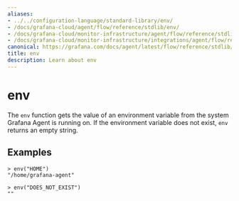 ```yaml
---
aliases:
- ../../configuration-language/standard-library/env/
- /docs/grafana-cloud/agent/flow/reference/stdlib/env/
- /docs/grafana-cloud/monitor-infrastructure/agent/flow/reference/stdlib/env/
- /docs/grafana-cloud/monitor-infrastructure/integrations/agent/flow/reference/stdlib/env/
canonical: https://grafana.com/docs/agent/latest/flow/reference/stdlib/env/
title: env
description: Learn about env
---
```


# env

The `env` function gets the value of an environment variable from the system
Grafana Agent is running on. If the environment variable does not exist, `env`
returns an empty string.

## Examples

```
> env("HOME")
"/home/grafana-agent"

> env("DOES_NOT_EXIST")
""
```
